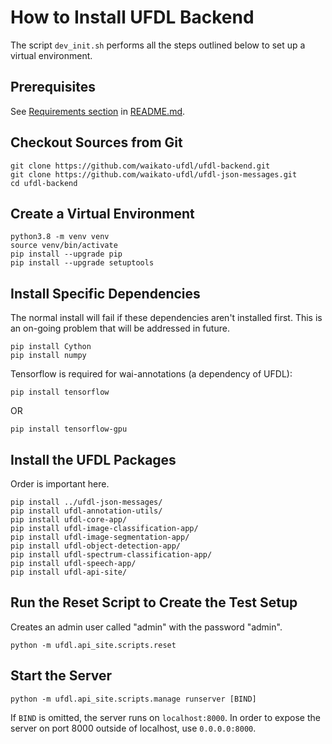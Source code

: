 # How to Install UFDL Backend

The script `dev_init.sh` performs all the steps outlined below
to set up a virtual environment.

## Prerequisites

See [Requirements section](README.md#requirements) in [README.md](README.md).

## Checkout Sources from Git

```
git clone https://github.com/waikato-ufdl/ufdl-backend.git
git clone https://github.com/waikato-ufdl/ufdl-json-messages.git
cd ufdl-backend
```

## Create a Virtual Environment

```
python3.8 -m venv venv
source venv/bin/activate
pip install --upgrade pip
pip install --upgrade setuptools
```

## Install Specific Dependencies

The normal install will fail if these dependencies aren't installed first. This
is an on-going problem that will be addressed in future.

```
pip install Cython
pip install numpy
```

Tensorflow is required for wai-annotations (a dependency of UFDL):

```
pip install tensorflow
```
OR
```
pip install tensorflow-gpu
```

## Install the UFDL Packages

Order is important here.

```
pip install ../ufdl-json-messages/
pip install ufdl-annotation-utils/
pip install ufdl-core-app/
pip install ufdl-image-classification-app/
pip install ufdl-image-segmentation-app/
pip install ufdl-object-detection-app/
pip install ufdl-spectrum-classification-app/
pip install ufdl-speech-app/
pip install ufdl-api-site/
```

## Run the Reset Script to Create the Test Setup

Creates an admin user called "admin" with the password "admin".

```
python -m ufdl.api_site.scripts.reset
```

## Start the Server

```
python -m ufdl.api_site.scripts.manage runserver [BIND]
```

If `BIND` is omitted, the server runs on `localhost:8000`.
In order to expose the server on port 8000 outside of localhost, 
use `0.0.0.0:8000`. 
